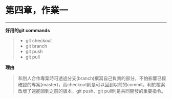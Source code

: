 # 第四章，作業一
---
**好用的git commands**
> * git checkout
> * git branch
> * git push
> * git pull

**理由**
> 和別人合作專案時可透過分支(branch)撰寫自己負責的部分，不怕影響已經確認的專案(master)，而checkout則是可以回到以前的commit，利於檔案改壞了還能回到之前的版本，git push、git pull則是共同開發的重要指令。
